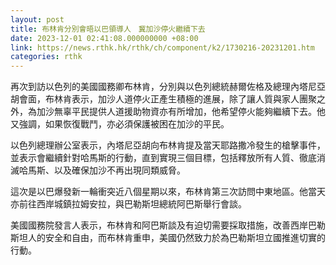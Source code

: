 ```yaml
---
layout: post
title: 布林肯分別會晤以巴領導人　冀加沙停火繼續下去
date: 2023-12-01 02:41:08.000000000 +08:00
link: https://news.rthk.hk/rthk/ch/component/k2/1730216-20231201.htm
categories: rthk
---
```


再次到訪以色列的美國國務卿布林肯，分別與以色列總統赫爾佐格及總理內塔尼亞胡會面，布林肯表示，加沙人道停火正產生積極的進展，除了讓人質與家人團聚之外，為加沙無辜平民提供人道援助物資亦有所增加，他希望停火能夠繼續下去。他又強調，如果恢復戰鬥，亦必須保護被困在加沙的平民。

以色列總理辦公室表示，內塔尼亞胡向布林肯提及當天耶路撒冷發生的槍擊事件，並表示會繼續針對哈馬斯的行動，直到實現三個目標，包括釋放所有人質、徹底消滅哈馬斯、以及確保加沙不再出現同類威脅。

這次是以巴爆發新一輪衝突近八個星期以來，布林肯第三次訪問中東地區。他當天亦前往西岸城鎮拉姆安拉，與巴勒斯坦總統阿巴斯舉行會談。

美國國務院發言人表示，布林肯和阿巴斯談及有迫切需要採取措施，改善西岸巴勒斯坦人的安全和自由，而布林肯重申，美國仍然致力於為巴勒斯坦立國推進切實的行動。
